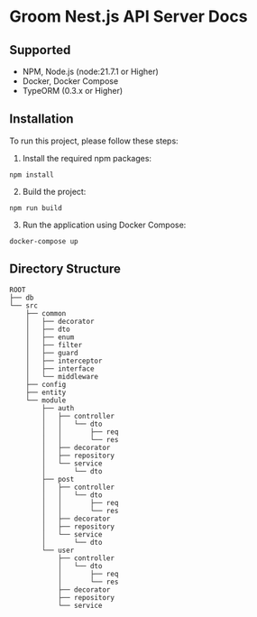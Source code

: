 # Groom Nest.js API Server Docs

## Supported
- NPM, Node.js (node:21.7.1 or Higher)
- Docker, Docker Compose
- TypeORM (0.3.x or Higher)

## Installation
To run this project, please follow these steps:

1. Install the required npm packages:  

```
npm install
```

2. Build the project:
```
npm run build
```

3. Run the application using Docker Compose:
```
docker-compose up
```

## Directory Structure
```
ROOT
├── db
└── src
    ├── common
    │   ├── decorator
    │   ├── dto
    │   ├── enum
    │   ├── filter
    │   ├── guard
    │   ├── interceptor
    │   ├── interface
    │   └── middleware
    ├── config
    ├── entity
    └── module
        ├── auth
        │   ├── controller
        │   │   └── dto
        │   │       ├── req
        │   │       └── res
        │   ├── decorator
        │   ├── repository
        │   └── service
        │       └── dto
        ├── post
        │   ├── controller
        │   │   └── dto
        │   │       ├── req
        │   │       └── res
        │   ├── decorator
        │   ├── repository
        │   └── service
        │       └── dto
        └── user
            ├── controller
            │   └── dto
            │       ├── req
            │       └── res
            ├── decorator
            ├── repository
            └── service
```
